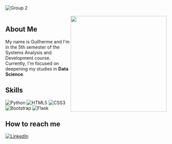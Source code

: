 ![Group 2](https://github.com/Guilherme-PS/Guilherme-PS/assets/114042039/2a8b80cb-f59b-4d20-9897-a0f416debb2b)
<br>
<br>
<img src="https://i.imgur.com/KJvZWlr.gif" align="right" width="300px" />

<h2>About Me</h2>
<p>My name is Guilherme and I'm in the 5th semester of the Systems Analysis and Development course. Currently, I'm focused on deepening my studies in <b>Data Science</b>.</p>

## Skills
![Python](https://img.shields.io/static/v1?style=for-the-badge&message=Python&color=3776AB&logo=Python&logoColor=FFFFFF&label=)
![HTML5](https://img.shields.io/static/v1?style=for-the-badge&message=HTML5&color=E34F26&logo=HTML5&logoColor=FFFFFF&label=)
![CSS3](https://img.shields.io/static/v1?style=for-the-badge&message=CSS3&color=1572B6&logo=CSS3&logoColor=FFFFFF&label=)
![Bootstrap](https://img.shields.io/static/v1?style=for-the-badge&message=Bootstrap&color=7952B3&logo=Bootstrap&logoColor=FFFFFF&label=)
![Flask](https://img.shields.io/static/v1?style=for-the-badge&message=Flask&color=000000&logo=Flask&logoColor=FFFFFF&label=)
 
## How to reach me
[![LinkedIn](https://img.shields.io/badge/LinkedIn-%230077B5.svg?logo=linkedin&logoColor=white)](https://www.linkedin.com/in/guilherme-de-paiva/) 
<br>
